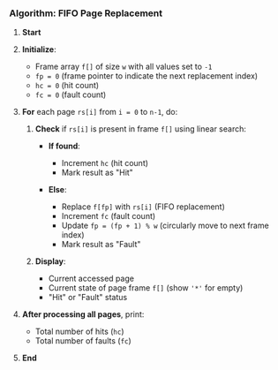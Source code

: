 
### **Algorithm: FIFO Page Replacement**

1. **Start**
2. **Initialize**:

   * Frame array `f[]` of size `w` with all values set to `-1`
   * `fp = 0` (frame pointer to indicate the next replacement index)
   * `hc = 0` (hit count)
   * `fc = 0` (fault count)

3. **For** each page `rs[i]` from `i = 0` to `n-1`, do:

   1. **Check** if `rs[i]` is present in frame `f[]` using linear search:

      * **If found**:

        * Increment `hc` (hit count)
        * Mark result as "Hit"
      * **Else**:

        * Replace `f[fp]` with `rs[i]` (FIFO replacement)
        * Increment `fc` (fault count)
        * Update `fp = (fp + 1) % w` (circularly move to next frame index)
        * Mark result as "Fault"
   2. **Display**:

      * Current accessed page
      * Current state of page frame `f[]` (show `'*'` for empty)
      * "Hit" or "Fault" status

4. **After processing all pages**, print:

   * Total number of hits (`hc`)
   * Total number of faults (`fc`)

5. **End**
